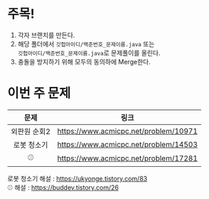 # 주목!

1. 각자 브랜치를 만든다.
2. 해당 폴더에서 `깃헙아이디/백준번호_문제이름.java` 또는   
`깃헙아이디/백준번호_문제이름.java`로 문제풀이를 올린다.
3. 충돌을 방지하기 위해 모두의 동의하에 Merge한다.     

# 이번 주 문제


|문제|링크|
|:-----:|-|
|외판원 순회2| https://www.acmicpc.net/problem/10971|
|로봇 청소기|https://www.acmicpc.net/problem/14503|
|⚾|https://www.acmicpc.net/problem/17281|

로봇 청소기 해설 : https://ukyonge.tistory.com/83  
⚾ 해설 : https://buddev.tistory.com/26
